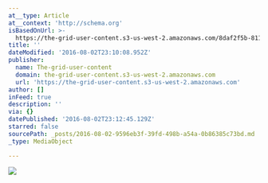 ```yaml
---
at__type: Article
at__context: 'http://schema.org'
isBasedOnUrl: >-
  https://the-grid-user-content.s3-us-west-2.amazonaws.com/8daf2f5b-811d-432c-8691-896022a1d3e6.jpg
title: ''
dateModified: '2016-08-02T23:10:08.952Z'
publisher:
  name: The-grid-user-content
  domain: the-grid-user-content.s3-us-west-2.amazonaws.com
  url: 'https://the-grid-user-content.s3-us-west-2.amazonaws.com'
author: []
inFeed: true
description: ''
via: {}
datePublished: '2016-08-02T23:12:45.129Z'
starred: false
sourcePath: _posts/2016-08-02-9596eb3f-39fd-498b-a54a-0b86385c73bd.md
_type: MediaObject

---
```

![](https://the-grid-user-content.s3-us-west-2.amazonaws.com/8daf2f5b-811d-432c-8691-896022a1d3e6.jpg)